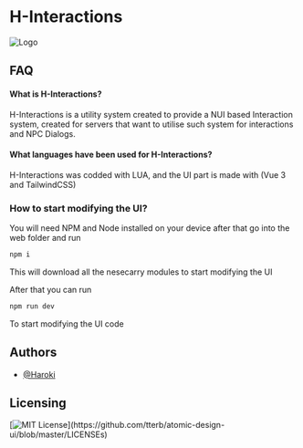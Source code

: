 
# H-Interactions




![Logo](https://i.imgur.com/6EETSBk.png)


## FAQ

#### What is H-Interactions?

H-Interactions is a utility system created to provide a NUI based Interaction system, created for servers that want to utilise such system for interactions and NPC Dialogs.

#### What languages have been used for H-Interactions?

H-Interactions was codded with LUA, and the UI part is made with (Vue 3 and TailwindCSS)

### How to start modifying the UI?
You will need NPM and Node installed on your device after that go into the web folder and run
```bash
npm i
```
This will download all the nesecarry modules to start modifying the UI

After that you can run
```bash
npm run dev
```
To start modifying the UI code

## Authors

- [@Haroki](https://github.com/SilverGoLt)


## Licensing
[![MIT License](https://img.shields.io/apm/l/atomic-design-ui.svg?)](https://github.com/tterb/atomic-design-ui/blob/master/LICENSEs)

